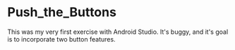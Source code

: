 # Push_the_Buttons
This was my very first exercise with Android Studio. It's buggy, and it's goal is to incorporate two button features.

